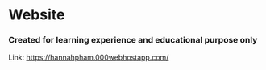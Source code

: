 # Website
### Created for learning experience and educational purpose only
Link: https://hannahpham.000webhostapp.com/
